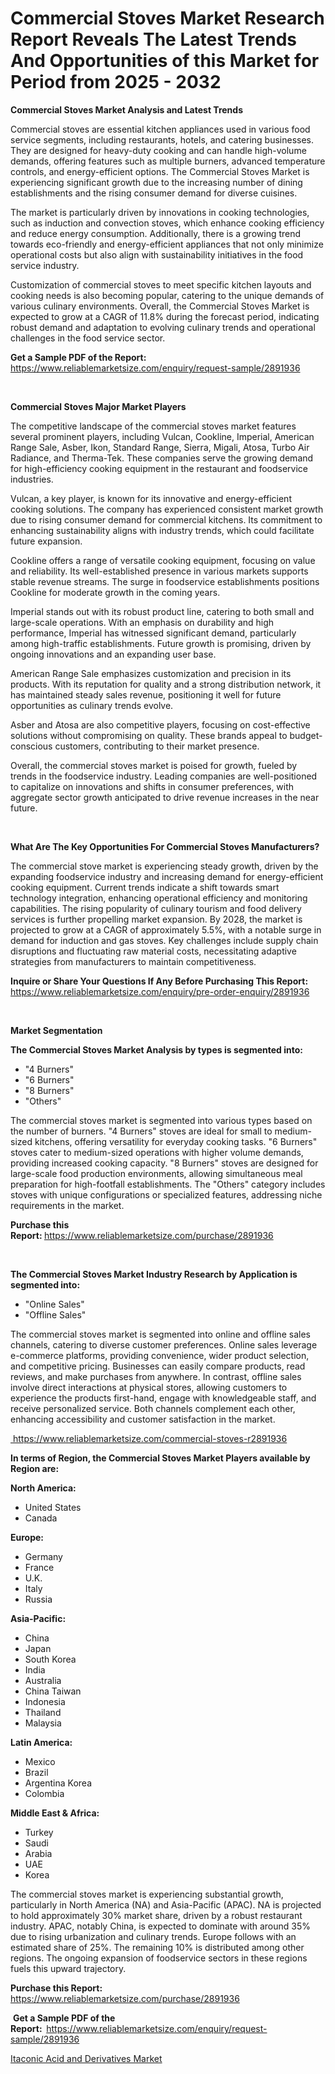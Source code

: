 <p><h1>Commercial Stoves Market Research Report Reveals The Latest Trends And Opportunities of this Market for Period from 2025 - 2032</h1></p><p><strong>Commercial Stoves Market Analysis and Latest Trends</strong></p>
<p><p>Commercial stoves are essential kitchen appliances used in various food service segments, including restaurants, hotels, and catering businesses. They are designed for heavy-duty cooking and can handle high-volume demands, offering features such as multiple burners, advanced temperature controls, and energy-efficient options. The Commercial Stoves Market is experiencing significant growth due to the increasing number of dining establishments and the rising consumer demand for diverse cuisines. </p><p>The market is particularly driven by innovations in cooking technologies, such as induction and convection stoves, which enhance cooking efficiency and reduce energy consumption. Additionally, there is a growing trend towards eco-friendly and energy-efficient appliances that not only minimize operational costs but also align with sustainability initiatives in the food service industry. </p><p>Customization of commercial stoves to meet specific kitchen layouts and cooking needs is also becoming popular, catering to the unique demands of various culinary environments. Overall, the Commercial Stoves Market is expected to grow at a CAGR of 11.8% during the forecast period, indicating robust demand and adaptation to evolving culinary trends and operational challenges in the food service sector.</p></p>
<p><strong>Get a Sample PDF of the Report:&nbsp;</strong> <a href="https://www.reliablemarketsize.com/enquiry/request-sample/2891936?utm_campaign=3197&utm_medium=2&utm_source=Github&utm_content=ia&utm_term=14032025&utm_id=commercial-stoves">https://www.reliablemarketsize.com/enquiry/request-sample/2891936</a></p>
<p>&nbsp;</p>
<p><strong>Commercial Stoves Major Market Players</strong></p>
<p><p>The competitive landscape of the commercial stoves market features several prominent players, including Vulcan, Cookline, Imperial, American Range Sale, Asber, Ikon, Standard Range, Sierra, Migali, Atosa, Turbo Air Radiance, and Therma-Tek. These companies serve the growing demand for high-efficiency cooking equipment in the restaurant and foodservice industries.</p><p>Vulcan, a key player, is known for its innovative and energy-efficient cooking solutions. The company has experienced consistent market growth due to rising consumer demand for commercial kitchens. Its commitment to enhancing sustainability aligns with industry trends, which could facilitate future expansion.</p><p>Cookline offers a range of versatile cooking equipment, focusing on value and reliability. Its well-established presence in various markets supports stable revenue streams. The surge in foodservice establishments positions Cookline for moderate growth in the coming years.</p><p>Imperial stands out with its robust product line, catering to both small and large-scale operations. With an emphasis on durability and high performance, Imperial has witnessed significant demand, particularly among high-traffic establishments. Future growth is promising, driven by ongoing innovations and an expanding user base.</p><p>American Range Sale emphasizes customization and precision in its products. With its reputation for quality and a strong distribution network, it has maintained steady sales revenue, positioning it well for future opportunities as culinary trends evolve.</p><p>Asber and Atosa are also competitive players, focusing on cost-effective solutions without compromising on quality. These brands appeal to budget-conscious customers, contributing to their market presence.</p><p>Overall, the commercial stoves market is poised for growth, fueled by trends in the foodservice industry. Leading companies are well-positioned to capitalize on innovations and shifts in consumer preferences, with aggregate sector growth anticipated to drive revenue increases in the near future.</p></p>
<p>&nbsp;</p>
<p><strong>What Are The Key Opportunities For Commercial Stoves Manufacturers?</strong></p>
<p><p>The commercial stove market is experiencing steady growth, driven by the expanding foodservice industry and increasing demand for energy-efficient cooking equipment. Current trends indicate a shift towards smart technology integration, enhancing operational efficiency and monitoring capabilities. The rising popularity of culinary tourism and food delivery services is further propelling market expansion. By 2028, the market is projected to grow at a CAGR of approximately 5.5%, with a notable surge in demand for induction and gas stoves. Key challenges include supply chain disruptions and fluctuating raw material costs, necessitating adaptive strategies from manufacturers to maintain competitiveness.</p></p>
<p><strong>Inquire or Share Your Questions If Any Before Purchasing This Report:</strong> <a href="https://www.reliablemarketsize.com/enquiry/pre-order-enquiry/2891936?utm_campaign=3197&utm_medium=2&utm_source=Github&utm_content=ia&utm_term=14032025&utm_id=commercial-stoves">https://www.reliablemarketsize.com/enquiry/pre-order-enquiry/2891936</a></p>
<p>&nbsp;</p>
<p><strong>Market Segmentation</strong></p>
<p><strong>The Commercial Stoves Market Analysis by types is segmented into:</strong></p>
<p><ul><li>"4 Burners"</li><li>"6 Burners"</li><li>"8 Burners"</li><li>"Others"</li></ul></p>
<p><p>The commercial stoves market is segmented into various types based on the number of burners. "4 Burners" stoves are ideal for small to medium-sized kitchens, offering versatility for everyday cooking tasks. "6 Burners" stoves cater to medium-sized operations with higher volume demands, providing increased cooking capacity. "8 Burners" stoves are designed for large-scale food production environments, allowing simultaneous meal preparation for high-footfall establishments. The "Others" category includes stoves with unique configurations or specialized features, addressing niche requirements in the market.</p></p>
<p><strong>Purchase this Report:&nbsp;</strong><a href="https://www.reliablemarketsize.com/purchase/2891936?utm_campaign=3197&utm_medium=2&utm_source=Github&utm_content=ia&utm_term=14032025&utm_id=commercial-stoves">https://www.reliablemarketsize.com/purchase/2891936</a></p>
<p>&nbsp;</p>
<p><strong>The Commercial Stoves Market Industry Research by Application is segmented into:</strong></p>
<p><ul><li>"Online Sales"</li><li>"Offline Sales"</li></ul></p>
<p><p>The commercial stoves market is segmented into online and offline sales channels, catering to diverse customer preferences. Online sales leverage e-commerce platforms, providing convenience, wider product selection, and competitive pricing. Businesses can easily compare products, read reviews, and make purchases from anywhere. In contrast, offline sales involve direct interactions at physical stores, allowing customers to experience the products first-hand, engage with knowledgeable staff, and receive personalized service. Both channels complement each other, enhancing accessibility and customer satisfaction in the market.</p></p>
<p><a href="https://www.reliablemarketsize.com/commercial-stoves-r2891936?utm_campaign=3197&utm_medium=2&utm_source=Github&utm_content=ia&utm_term=14032025&utm_id=commercial-stoves">&nbsp;https://www.reliablemarketsize.com/commercial-stoves-r2891936</a></p>
<p><strong>In terms of Region, the Commercial Stoves Market Players available by Region are:</strong></p>
<p>
    <p> <strong> North America: </strong>
        <ul>
            <li>United States</li>
            <li>Canada</li>
        </ul>
        </p> 
    <p> <strong> Europe: </strong>
        <ul>
            <li>Germany</li>
            <li>France</li>
            <li>U.K.</li>
            <li>Italy</li>
            <li>Russia</li>
        </ul>
        </p> 
    <p> <strong> Asia-Pacific: </strong>
        <ul>
            <li>China</li>
            <li>Japan</li>
            <li>South Korea</li>
            <li>India</li>
            <li>Australia</li>
            <li>China Taiwan</li>
            <li>Indonesia</li>
            <li>Thailand</li>
            <li>Malaysia</li>
        </ul>
        </p> 
    <p> <strong> Latin America: </strong>
        <ul>
            <li>Mexico</li>
            <li>Brazil</li>
            <li>Argentina Korea</li>
            <li>Colombia</li>
        </ul>
        </p> 
    <p> <strong> Middle East & Africa: </strong>
        <ul>
            <li>Turkey</li>
            <li>Saudi</li>
            <li>Arabia</li>
            <li>UAE</li>
            <li>Korea</li>
        </ul>
    </p>
    </p>
<p><p>The commercial stoves market is experiencing substantial growth, particularly in North America (NA) and Asia-Pacific (APAC). NA is projected to hold approximately 30% market share, driven by a robust restaurant industry. APAC, notably China, is expected to dominate with around 35% due to rising urbanization and culinary trends. Europe follows with an estimated share of 25%. The remaining 10% is distributed among other regions. The ongoing expansion of foodservice sectors in these regions fuels this upward trajectory.</p></p>
<p><strong>Purchase this Report: </strong><a href="https://www.reliablemarketsize.com/purchase/2891936?utm_campaign=3197&utm_medium=2&utm_source=Github&utm_content=ia&utm_term=14032025&utm_id=commercial-stoves">https://www.reliablemarketsize.com/purchase/2891936</a></p>
<p>&nbsp;<strong>Get a Sample PDF of the Report:&nbsp;&nbsp;</strong><a href="https://www.reliablemarketsize.com/enquiry/request-sample/2891936?utm_campaign=3197&utm_medium=2&utm_source=Github&utm_content=ia&utm_term=14032025&utm_id=commercial-stoves">https://www.reliablemarketsize.com/enquiry/request-sample/2891936</a></p>
<p><strong></strong></p>
<p><p><a href="https://github.com/micbotam/Market-Research-Report-List-1/blob/main/itaconic-acid-and-derivatives-market.md?utm_campaign=3197&utm_medium=2&utm_source=Github&utm_content=ia&utm_term=14032025&utm_id=commercial-stoves">Itaconic Acid and Derivatives Market</a></p></p>